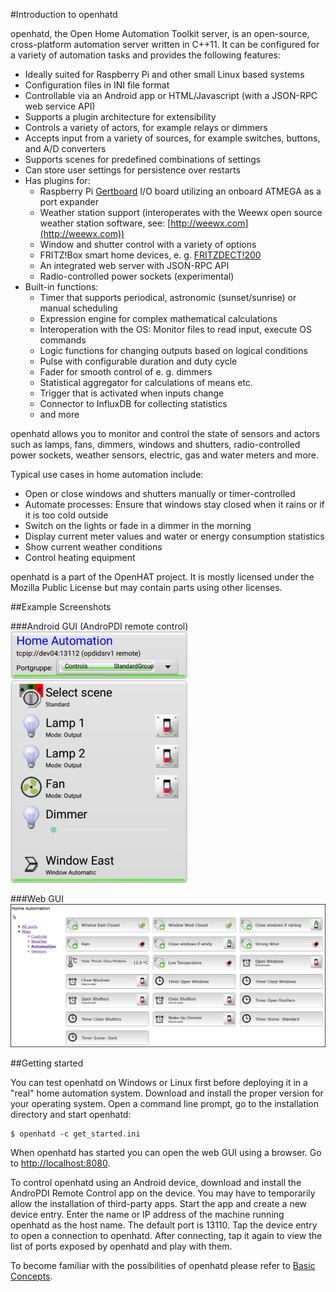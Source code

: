 
#Introduction to openhatd

openhatd, the Open Home Automation Toolkit server, is an open-source, cross-platform automation server written in C++11. It can be configured for a variety of automation tasks and provides the following features:


 - Ideally suited for Raspberry Pi and other small Linux based systems
 - Configuration files in INI file format
 - Controllable via an Android app or HTML/Javascript (with a JSON-RPC web service API)
 - Supports a plugin architecture for extensibility
 - Controls a variety of actors, for example relays or dimmers
 - Accepts input from a variety of sources, for example switches, buttons, and A/D converters
 - Supports scenes for predefined combinations of settings
 - Can store user settings for persistence over restarts
 - Has plugins for:
	 - Raspberry Pi [Gertboard](https://www.sparkfun.com/products/retired/11773) I/O board utilizing an onboard ATMEGA as a port expander
	 - Weather station support (interoperates with the Weewx open source weather station software, see: [http://weewx.com](http://weewx.com))
	 - Window and shutter control with a variety of options
	 - FRITZ!Box smart home devices, e. g. [FRITZDECT!200](https://en.avm.de/products/fritzdect/fritzdect-200/)
	 - An integrated web server with JSON-RPC API
	 - Radio-controlled power sockets (experimental)
 - Built-in functions:
	 - Timer that supports periodical, astronomic (sunset/sunrise) or manual scheduling
	 - Expression engine for complex mathematical calculations
	 - Interoperation with the OS: Monitor files to read input, execute OS commands
	 - Logic functions for changing outputs based on logical conditions
	 - Pulse with configurable duration and duty cycle
	 - Fader for smooth control of e. g. dimmers
	 - Statistical aggregator for calculations of means etc.
	 - Trigger that is activated when inputs change
	 - Connector to InfluxDB for collecting statistics
	 -  and more

openhatd allows you to monitor and control the state of sensors and actors such as lamps, fans, dimmers, windows and shutters, radio-controlled power sockets, weather sensors, electric, gas and water meters and more.

Typical use cases in home automation include:


 - Open or close windows and shutters manually or timer-controlled
 - Automate processes: Ensure that windows stay closed when it rains or if it is too cold outside
 - Switch on the lights or fade in a dimmer in the morning
 - Display current meter values and water or energy consumption statistics
 - Show current weather conditions
 - Control heating equipment  

openhatd is a part of the OpenHAT project. It is mostly licensed under the Mozilla Public License but may contain parts using other licenses. 

##Example Screenshots

###Android GUI (AndroPDI remote control)
![AndroPDI screenshot](images/AndroPDI_screenshot_1.png)

###Web GUI
![](images/HTML_GUI_Automation.png)

##Getting started

You can test openhatd on Windows or Linux first before deploying it in a "real" home automation system. Download and install the proper version for your operating system. Open a command line prompt, go to the installation directory and start openhatd:

	$ openhatd -c get_started.ini

When openhatd has started you can open the web GUI using a browser. Go to [http://localhost:8080](http://localhost:8080).

To control openhatd using an Android device, download and install the AndroPDI Remote Control app on the device. You may have to temporarily allow the installation of third-party apps. Start the app and create a new device entry. Enter the name or IP address of the machine running openhatd as the host name. The default port is 13110. Tap the device entry to open a connection to openhatd. After connecting, tap it again to view the list of ports exposed by openhatd and play with them.

To become familiar with the possibilities of openhatd please refer to [Basic Concepts](concepts.md).